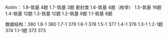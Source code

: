 Kotlin：
1.8-筑基 4题
1.7-筑基 3题 密封类
1.6-筑基 4题（枚举）
1.5-筑基 16题
1.4-筑基 12题
1.3-筑基 12题
1.2-筑基 9题
1.1-筑基 8题

数据结构：380
1.8-1 380
1.7-1 379
1.6-1 378
1.5-1 377
1.4-1 376
1.3-1
1.2-1题 374
1.1-1题 373
373
